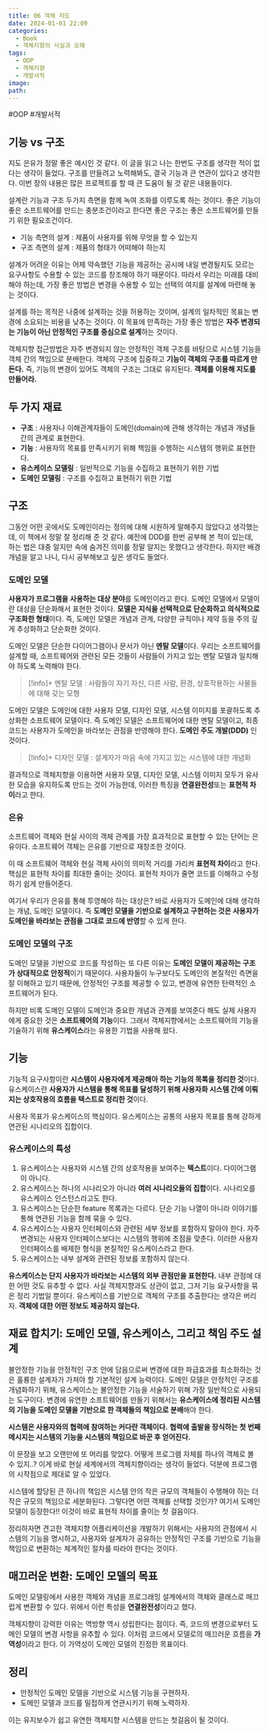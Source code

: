 ```yaml
---
title: 06 객체 지도
date: 2024-01-01 22:09
categories:
  - Book
  - 객체지향의 사실과 오해
tags:
  - OOP
  - 객체지향
  - 개발서적
image: 
path:
---
```

#OOP #개발서적 

## 기능 vs 구조
지도 은유가 정말 좋은 예시인 것 같다. 이 글을 읽고 나는 한번도 구조를 생각한 적이 없다는 생각이 들었다. 구조를 만들려고 노력해봐도, 결국 기능과 큰 연관이 있다고 생각한다. 이번 장의 내용은 많은 프로젝트를 할 때 큰 도움이 될 것 같은 내용들이다.

설계란 기능과 구조 두가지 측면을 함께 녹여 조화를 이루도록 하는 것이다. 좋은 기능이 좋은 소프트웨어를 만드는 충분조건이라고 한다면 좋은 구조는 좋은 소프트웨어를 만들기 위한 필요조건이다.

+ 기능 측면의 설계 : 제품이 사용자를 위해 무엇을 할 수 있는지
+ 구조 측면의 설계 : 제품의 형태가 어떠해야 하는지

설계가 어려운 이유는 어제 약속했던 기능을 제공하는 공시에 내일 변경될지도 모르는 요구사항도 수용할 수 있는 코드를 창조해야 하기 때문이다. 따라서 우리는 미래를 대비해야 하는데, 가장 좋은 방법은 변경을 수용할 수 있는 선택의 여지를 설계에 마련해 놓는 것이다.

설계를 하는 목적은 나중에 설계하는 것을 허용하는 것이며, 설계의 일차적인 목표는 변경에 소요되는 비용을 낮추는 것이다. 이 목표에 만족하는 가장 좋은 방법은 **자주 변경되는 기능이 아닌 안정적인 구조를 중심으로 설계**하는 것이다.

객체지향 접근방법은 자주 변경되지 않는 안정적인 객체 구조를 바탕으로 시스템 기능을 객체 간의 책임으로 분배한다. 객체의 구조에 집중하고 **기능이 객체의 구조를 따르게 만든다.** 즉, 기능의 변경이 있어도 객체의 구조는 그대로 유지된다. **객체를 이용해 지도를 만들어라.**

## 두 가지 재료
+ **구조** : 사용자나 이해관계자들이 도메인(domain)에 관해 생각하는 개념과 개념들 간의 관계로 표현한다.
+ **기능** : 사용자의 목표를 만족시키기 위해 책임을 수행하는 시스템의 행위로 표현한다.
+ **유스케이스 모델링** : 일반적으로 기능을 수집하고 표현하기 위한 기법
+ **도메인 모델링** : 구조를 수집하고 표현하기 위한 기법

## 구조
그동안 어떤 곳에서도 도메인이라는 정의에 대해 시원하게 말해주지 않았다고 생각했는데, 이 책에서 정말 잘 정리해 준 것 같다. 예전에 DDD를 한번 공부해 본 적이 있는데, 하는 법은 대충 알지만 속에 숨겨진 의미를 정말 알지는 못했다고 생각한다. 하지만 배경 개념을 알고 나니, 다시 공부해보고 싶은 생각도 들었다.
### 도메인 모델
**사용자가 프로그램을 사용하는 대상 분야**를 도메인이라고 한다. 도메인 모델에서 모델이란 대상을 단순화해서 표현한 것이다. **모델은 지식을 선택적으로 단순화하고 의식적으로 구조화한 형태**이다. 즉, 도메인 모델은 개념과 관계, 다양한 규칙이나 제약 등을 주의 깊게 추상화하고 단순화한 것이다.

도메인 모델은 단순한 다이어그램이나 문서가 아닌 **멘탈 모델**이다. 우리는 소프트웨어를 설계할 때, 소프트웨어와 관련된 모든 것들이 사람들이 가지고 있는 멘탈 모델과 일치해야 하도록 노력해야 한다.

> [!info]+ 
> 멘탈 모델 : 사람들이 자기 자신, 다른 사람, 환경, 상호작용하는 사물들에 대해 갖는 모형

도메인 모델은 도메인에 대한 사용자 모델, 디자인 모델, 시스템 이미지를 포괄하도록 추상화한 소프트웨어 모델이다. 즉 도메인 모델은 소프트웨어에 대한 멘탈 모델이고, 최종 코드는 사용자가 도메인을 바라보는 관점을 반영해야 한다. **도메인 주도 개발(DDD)** 인 것이다.

> [!info]+ 
> 디자인 모델 : 설계자가 마음 속에 가지고 있는 시스템에 대한 개념화

결과적으로 객체지향을 이용하면 사용자 모델, 디자인 모델, 시스템 이미지 모두가 유사한 모습을 유지하도록 만드는 것이 가능한데, 이러한 특징을 **연결완전성**또는 **표현적 차이**라고 한다.

### 은유
소프트웨어 객체와 현실 사이의 객체 관계를 가장 효과적으로 표현할 수 있는 단어는 은유이다. 소프트웨어 객체는 은유를 기반으로 재창조한 것이다.

이 때 소프트웨어 객체와 현실 객체 사이의 의미적 거리를 가리켜 **표현적 차이**라고 한다. 핵심은 표현적 차이를 최대한 줄이는 것이다. 표현적 차이가 줄면 코드를 이해하고 수정하기 쉽게 만들어준다.

여기서 우리가 은유를 통해 투영해야 하는 대상은? 바로 사용자가 도메인에 대해 생각하는 개념, 도메인 모델이다. 즉 **도메인 모델을 기반으로 설계하고 구현하는 것은 사용자가 도메인을 바라보는 관점을 그대로 코드에 반영**할 수 있게 한다.

### 도메인 모델의 구조
도메인 모델을 기반으로 코드를 작성하는 또 다른 이유는 **도메인 모델이 제공하는 구조가 상대적으로 안정적**이기 때문이다. 사용자들이 누구보다도 도메인의 본질적인 측면을 잘 이해하고 있기 때문에, 안정적인 구조를 제공할 수 있고, 변경에 유연한 탄력적인 소프트웨어가 된다.

하지만 비록 도메인 모델이 도메인과 중요한 개념과 관계를 보여준다 해도 실제 사용자에게 중요한 것은 **소프트웨어의 기능**이다. 그래서 객체지향에서는 소프트웨어의 기능을 기술하기 위해 **유스케이스**라는 유용한 기법을 사용해 왔다.

## 기능
기능적 요구사항이란 **시스템이 사용자에게 제공해아 하는 기능의 목록을 정리한 것**이다.
유스케이스란 **사용자가 시스템을 통해 목표를 달성하기 위해 사용자화 시스템 간에 이뤄지는 상호작용의 흐름을 텍스트로 정리한 것**이다.

사용자 목표가 유스케이스의 핵심이다. 유스케이스는 공통의 사용자 목표를 통해 강하게 연관된 시나리오의 집합이다.

### 유스케이스의 특성
1. 유스케이스는 사용자와 시스템 간의 상호작용을 보여주는 **텍스트**이다. 다이어그램이 아니다.
2. 유스케이스는 하나의 시나리오가 아니라 **여러 시나리오들의 집합**이다. 시나리오를 유스케이스 인스턴스라고도 한다.
3. 유스케이스는 단순한 feature 목록과는 다르다. 단순 기능 나열이 아니라 이야기를 통해 연관된 기능을 함께 묶을 수 있다.
4. 유스케이스는 사용자 인터페이스와 관련된 세부 정보를 포함하지 말아야 한다. 자주 변경되는 사용자 인터페이스보다는 시스템의 행위에 초점을 맞춘다. 이러한 사용자 인터페이스를 배제한 형식을 본질적인 유스케이스라고 한다.
5. 유스케이스는 내부 설계와 관련된 정보를 포함하지 않는다.

**유스케이스는 단지 사용자가 바라보는 시스템의 외부 관점만을 표현한다.** 내부 관점에 대한 어떤 것도 유추할 수 없다. 사실 객체지향과도 상관이 없고, 그저 기능 요구사항을 묶은 정리 기법일 뿐이다.
유스케이스를 기반으로 객체의 구조를 추출한다는 생각은 버리자. **객체에 대한 어떤 정보도 제공하지 않는다.**

## 재료 합치기: 도메인 모델, 유스케이스, 그리고 책임 주도 설계
불안정한 기능을 안정적인 구조 안에 담음으로써 변경에 대한 파급효과를 최소화하는 것은 훌륭한 설계자가 가져야 할 기본적인 설계 능력이다. 도메인 모델은 안정적인 구조를 개념화하기 위해, 유스케이스는 불안정한 기능을 서술하기 위해 가장 일반적으로 사용되는 도구이다.
변경에 유연한 소프트웨어를 만들기 위해서는 **유스케이스에 정리된 시스템의 기능을 도메인 모델을 기반으로 한 객체들의 책임으로 분배**해야 한다.

**시스템은 사용자와의 협력에 참여하는 커다란 객체이다.**
**협력에 출발을 장식하는 첫 번째 메시지는 시스템의 기능을 시스템의 책임으로 바꾼 후 얻어진다.**

이 문장을 보고 오랜만에 또 머리를 맞았다. 어떻게 프로그램 자체를 하나의 객체로 볼 수 있지..? 이게 바로 현실 세계에서의 객체지향이라는 생각이 들었다. 덕분에 프로그램의 시작점으로 제대로 알 수 있었다.

시스템에 할당된 큰 하나의 책임은 시스템 안의 작은 규모의 객체들이 수행해야 하는 더 작은 규모의 책임으로 세분화된다. 그렇다면 어떤 객체를 선택할 것인가? 여기서 도메인 모델이 등장한다!! 이것이 바로 표현적 차이를 줄이는 첫 걸음이다.

정리하자면 견고한 객체지향 어플리케이션을 개발하기 위해서는 사용자의 관점에서 시스템의 기능을 명시하고, 사용자와 설계자가 공유하는 안정적인 구조를 기반으로 기능을 책임으로 변환하는 체계적인 절차를 따라야 한다는 것이다.

## 매끄러운 변환: 도메인 모델의 목표
도메인 모델링에서 사용한 객체와 개념을 프로그래밍 설계에서의 객체와 클래스로 매끄럽게 변환할 수 있다. 위에서 이런 특성을 **연결완전성**이라고 했다.

객체지향이 강력한 이유는 역방향 역시 성립한다는 점이다. 즉, 코드의 변경으로부터 도메인 모델의 변경 사항을 유추할 수 있다. 이처럼 코드에서 모델로의 매끄러운 흐름을 **가역성**이라고 한다. 이 가역성이 도메인 모델의 진정한 목표이다.

## 정리
+ 안정적인 도메인 모델을 기반으로 시스템 기능을 구현하자.
+ 도메인 모델과 코드를 밀접하게 연관시키기 위해 노력하자.

이는 유지보수가 쉽고 유연한 객체지향 시스템을 만드는 첫걸음이 될 것이다.
